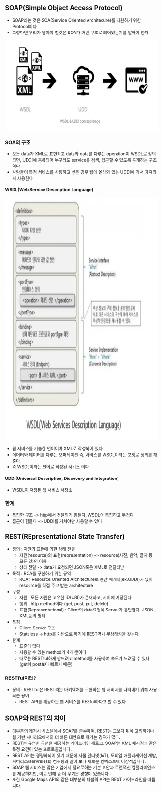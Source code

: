 ## SOAP(Simple Object Access Protocol)

- SOAP라는 것은 SOA(Service Oriented Architecure)를 지원하기 위한 Protocol이다
- 그렇다면 우리가 알아야 할것은 SOA가 어떤 구조로 되어있는지를 알아야 한다

<img src = "img/7.png" width = "800" height = "300">

### SOA의 구조

- 모든 data가 XML로 표현되고 data와 data를 다루는 operation이 WSDL로 정의되면, UDDI에 등록되어 누구라도 service를 검색, 접근할 수 있도록 공개하는 구조이다
- 사람들이 특정 서비스를 사용하고 싶은 경우 웹에 올라와 있는 UDDI에 가서 가져와서 사용한다

#### WSDL(Web Service Description Language)

<img src = "img/8.png" width = "800" height = "800">

- 웹 서비스를 기술한 언어이며 XML로 작성되어 있다
- 데어터와 데이터를 다루는 오퍼레이션 즉, 서비스를 WSDL이라는 포맷로 정의를 해준다
- 즉 WSDL이라는 언어로 작성된 서비스 이다

#### UDDI(Universal Description, Discovery and Integration)

- WSDL이 저장된 웹 서비스 서장소

### 한계

- 복잡한 구조 -> http에서 전달되기 힘들다, WSDL이 복잡하고 무겁다
- 접근이 힘들다 -> UDDI를 거쳐야만 사용할 수 있다

## REST(REpresentational State Transfer)

- 정의 : 자원의 표현에 의한 상태 전달
    - 자원(resource)의 표현(representation) -> resource(사진, 음악, 글자 등 모든 것)의 이름
    - 상태 전달 -> data가 요청되면 JSON혹은 XML로 전달되낟
- 목적 : ROA를 구현하기 위한 규약
    - ROA : Resource Oriented Architecture로 중간 매개체(ex.UDDI)가 없이 resource를 직접 주고 받는 architecture
- 구성
  - 자원 : 모든 자원은 고유한 ID(URI)가 존재하고, 서버에 저장된다
  - 행위 : http method이다 (get, post, put, delete)
  - 표현(Representational) : Client의 data요청에 Server가 응답한다. JSON, XML등의 형태
- 특징
  - Client-Server 구조
  - Stateless -> http를 기반으로 하기에 REST역시 무상태성을 갖는다
- 한계
  - 표준이 없다
  - 사용할 수 있는 method가 4개 뿐이다
  - 때로는 RESTful하게 만드려고 method를 사용하여 속도가 느려질 수 있다 (get이 post보다 빠르기 때문)

### RESTful이란?
- 정의 : RESTful은 REST라는 아키텍처를 구현하는 웹 서비시를 나타내기 위해 사용되는 용어
  - REST API를 제공하는 웹 서비스를 RESful하다고 할 수 있다

## SOAP와 REST의 차이

- 대부분의 레거시 시스템에서 SOAP를 준수하며, REST는 그보다 뒤에 고려하거나 웹 기반 시나리오에서의 더 빠른 대안으로 여기는 경우가 많다.
- REST는 유연한 구현을 제공하는 가이드라인 세트고, SOAP는 XML 메시징과 같은 특정 요건이 있는 프로토콜입니다.
- REST API는 경량화되어 있기 때문에 사물 인터넷(IoT), 모바일 애플리케이션 개발, 서버리스(servreless) 컴퓨팅과 같이 보다 새로운 컨텍스트에 이상적입니다.
- SOAP 웹 서비스는 많은 기업에서 필요로하는 기본 보안과 트랜잭션 컴플라이언스를 제공하지만, 이로 인해 좀 더 무거운 경향이 있습니다.
- 또한 Google Maps API와 같은 대부분의 퍼블릭 API는 REST 가이드라인을 따릅니다.